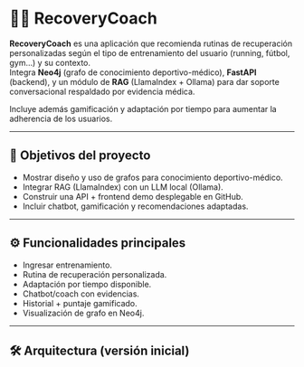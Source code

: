 # 🏋️‍♂️ RecoveryCoach

**RecoveryCoach** es una aplicación que recomienda rutinas de recuperación personalizadas según el tipo de entrenamiento del usuario (running, fútbol, gym…) y su contexto.  
Integra **Neo4j** (grafo de conocimiento deportivo-médico), **FastAPI** (backend), y un módulo de **RAG** (LlamaIndex + Ollama) para dar soporte conversacional respaldado por evidencia médica.  

Incluye además gamificación y adaptación por tiempo para aumentar la adherencia de los usuarios.  

---

## 🚀 Objetivos del proyecto

- Mostrar diseño y uso de grafos para conocimiento deportivo-médico.  
- Integrar RAG (LlamaIndex) con un LLM local (Ollama).  
- Construir una API + frontend demo desplegable en GitHub.  
- Incluir chatbot, gamificación y recomendaciones adaptadas.  

---

## ⚙️ Funcionalidades principales

- Ingresar entrenamiento.  
- Rutina de recuperación personalizada.  
- Adaptación por tiempo disponible.  
- Chatbot/coach con evidencias.  
- Historial + puntaje gamificado.  
- Visualización de grafo en Neo4j.  

---

## 🛠️ Arquitectura (versión inicial)

